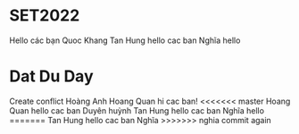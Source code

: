 # SET2022
Hello các bạn
Quoc Khang
Tan Hung hello cac ban
Nghĩa hello
<h1>Dat Du Day </h1>
Create conflict
Hoàng Anh 
Hoang Quan hi cac ban!
<<<<<<< master
Hoang Quan hello cac ban
Duyên huỳnh
Tan Hung hello cac ban
Nghĩa hello
=======
Tan Hung hello cac ban
Nghĩa
>>>>>>> nghia commit again